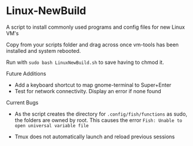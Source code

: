 # Linux-NewBuild
A script to install commonly used programs and config files for new Linux VM's

Copy from your scripts folder and drag across once vm-tools has been installed and system rebooted. 

Run with `sudo bash LinuxNewBuild.sh` to save having to chmod it. 

Future Additions

* Add a keyboard shortcut to map gnome-terminal to Super+Enter
* Test for network connectivity. Display an error if none found

Current Bugs

* As the script creates the directory for `.config/fish/functions` as sudo, the folders are owned by root. This causes the error `Fish: Unable to open universal variable file`

* Tmux does not automatically launch and reload previous sessions
